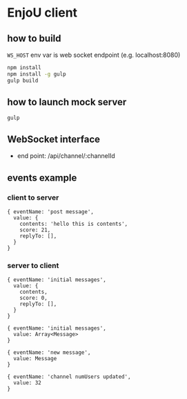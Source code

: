 # EnjoU client
## how to build
```WS_HOST``` env var is web socket endpoint (e.g. localhost:8080)
```bash
npm install
npm install -g gulp
gulp build

```

## how to launch mock server
`gulp`

## WebSocket interface
* end point: /api/channel/:channelId

## events example
### client to server
```
{ eventName: 'post message',
  value: {
    contents: 'hello this is contents',
    score: 21,
    replyTo: [],
  }
}
```

### server to client

```
{ eventName: 'initial messages',
  value: {
    contents,
    score: 0,
    replyTo: [],
  }
}

{ eventName: 'initial messages',
  value: Array<Message>
}

{ eventName: 'new message',
  value: Message
}

{ eventName: 'channel numUsers updated',
  value: 32
}
```
